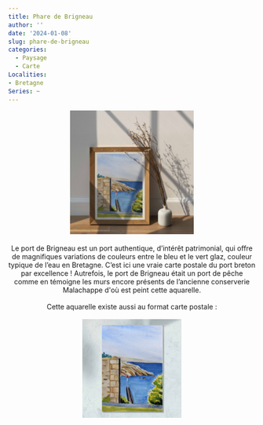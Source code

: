 ```yaml
---
title: Phare de Brigneau
author: ''
date: '2024-01-08'
slug: phare-de-brigneau
categories:
  - Paysage
  - Carte
Localities:
- Bretagne
Series: ~
---
```

<center>
<img alt="[Phare de Brigneau]" src="phare-brigneau-featured-image.jpg" width=50%> 
<br>
<br>
Le port de Brigneau est un port authentique, d’intérêt patrimonial, qui offre de magnifiques variations de couleurs entre le bleu et le vert glaz, couleur typique de l’eau en Bretagne. C’est ici une vraie carte postale du port breton par excellence ! Autrefois, le port de Brigneau était un port de pêche comme en témoigne les murs encore présents de l’ancienne conserverie Malachappe d'où est peint cette aquarelle. 
<br>
<br>
Cette aquarelle existe aussi au format carte postale :  
<br>
<br>
<img alt="[Phare de Brigneau au format carte]" src="carte-phare-brigneau.jpg" width=40%> 

</center>